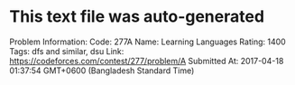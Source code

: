 # This text file was auto-generated

Problem Information:
Code: 277A
Name: Learning Languages
Rating: 1400
Tags: dfs and similar, dsu
Link: https://codeforces.com/contest/277/problem/A
Submitted At: 2017-04-18 01:37:54 GMT+0600 (Bangladesh Standard Time)